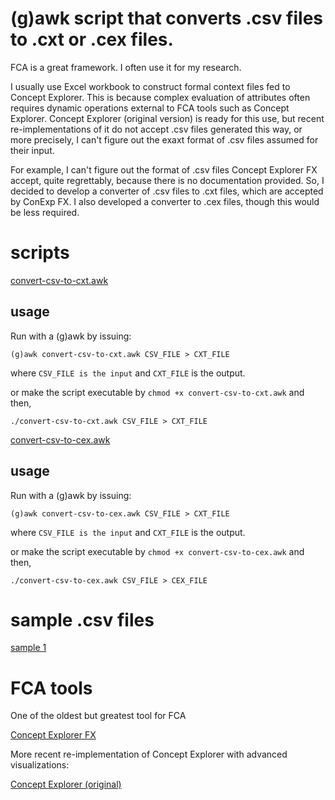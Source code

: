 # (g)awk script that converts .csv files to .cxt or .cex files.

FCA is a great framework. I often use it for my research.

I usually use Excel workbook to construct formal context files fed to Concept Explorer. This is because complex evaluation of attributes often requires dynamic operations external to FCA tools such as Concept Explorer. Concept Explorer (original version) is ready for this use, but recent re-implementations of it do not accept .csv files generated this way, or more precisely, I can't figure out the exaxt format of .csv files assumed for their input.

For example, I can't figure out the format of .csv files Concept Explorer FX accept, quite regrettably, because there is no documentation provided. So, I decided to develop a converter of .csv files to .cxt files, which are accepted by ConExp FX. I also developed a converter to .cex files, though this would be less required.

# scripts

[convert-csv-to-cxt.awk](convert-csv-to-cxt.awk)

## usage

Run with a (g)awk by issuing:

`(g)awk convert-csv-to-cxt.awk CSV_FILE > CXT_FILE`

where `CSV_FILE is the input` and `CXT_FILE` is the output.

or make the script executable by `chmod +x convert-csv-to-cxt.awk` and then,

`./convert-csv-to-cxt.awk CSV_FILE > CXT_FILE`

[convert-csv-to-cex.awk](convert-csv-to-cex.awk)

## usage

Run with a (g)awk by issuing:

`(g)awk convert-csv-to-cex.awk CSV_FILE > CXT_FILE`

where `CSV_FILE is the input` and `CXT_FILE` is the output.

or make the script executable by `chmod +x convert-csv-to-cex.awk` and then,

`./convert-csv-to-cex.awk CSV_FILE > CEX_FILE`

# sample .csv files

[sample 1](sample1.csv)

# FCA tools

One of the oldest but greatest tool for FCA

[Concept Explorer FX](https://francesco-kriegel.github.io/conexp-fx/)

More recent re-implementation of Concept Explorer with advanced visualizations:

[Concept Explorer (original)](http://conexp.sourceforge.net/)

